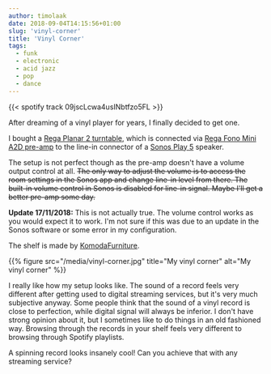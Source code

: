 ```yaml
---
author: timolaak
date: 2018-09-04T14:15:56+01:00
slug: 'vinyl-corner'
title: 'Vinyl Corner'
tags:
  - funk
  - electronic
  - acid jazz
  - pop
  - dance
---
```


{{< spotify track 09jscLcwa4usINbtfzo5FL >}}

After dreaming of a vinyl player for years, I finally decided to get one.

I bought a [Rega Planar 2 turntable](http://www.rega.co.uk/planar-2-2016.html),
which is connected via [Rega Fono Mini A2D pre-amp](http://www.rega.co.uk/fono-mini-a2d.html)
to the line-in connector of a [Sonos Play 5](https://www.sonos.com/en-gb/shop/play5.html) speaker.

The setup is not perfect though as the pre-amp doesn't have a volume output
control at all. ~~The only way to adjust the volume is to access the room settings
in the Sonos app and change line-in level from there. The built-in volume control
in Sonos is disabled for line-in signal. Maybe I'll get a better pre-amp some day.~~

**Update 17/11/2018:** This is not actually true. The volume control works as you
would expect it to work. I'm not sure if this was due to an update in the Sonos
software or some error in my configuration.

The shelf is made by [KomodaFurniture](https://www.etsy.com/uk/listing/630836743/industrial-tv-stand-vinyl-storage-unit).

{{% figure src="/media/vinyl-corner.jpg" title="My vinyl corner" alt="My vinyl corner" %}}

I really like how my setup looks like. The sound of a record feels very different after
getting used to digital streaming services, but it's very much subjective anyway. Some
people think that the sound of a vinyl record is close to perfection,
while digital signal will always be inferior. I don't have strong opinion about it, but
I sometimes like to do things in an old fashioned way. Browsing through the records
in your shelf feels very different to browsing through Spotify playlists.

A spinning record looks insanely cool! Can you achieve that with any streaming service?
